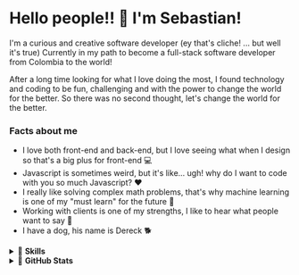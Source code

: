 # Hello people!! 👋 I'm Sebastian!

I'm a curious and creative software developer (ey that's cliche! ... but well it's true)
Currently in my path to become a full-stack software developer from Colombia to the world!

After a long time looking for what I love doing the most, I found technology and coding to be fun, challenging and with the power to change the world for the better. So there was no second thought, let's change the world for the better.

### Facts about me
- I love both front-end and back-end, but I love seeing what when I design so that's a big plus for front-end 💻
- Javascript is sometimes weird, but it's like... ugh! why do I want to code with you so much Javascript? ❤️
- I really like solving complex math problems, that's why machine learning is one of my "must learn" for the future 🤖
- Working with clients is one of my strengths, I like to hear what people want to say 👔
- I have a dog, his name is Dereck 🐕

<details>
<summary>
👨‍ <b>Skills</b>
</summary>
<div>
    <img src="https://img.shields.io/badge/Python-%233a75a5.svg?logo=python&logoColor=white">
    <img src="https://img.shields.io/badge/HTML5-yellow?&logo=HTML5&logoColor=white">
    <img src="https://img.shields.io/badge/CSS3-blue?&logo=CSS3&logoColor=white">
    <img src="https://img.shields.io/badge/JavaScript-green?&logo=JavaScript&logoColor=white">
    <img src="https://img.shields.io/badge/C-black?&logo=C&logoColor=white">
    <img src="https://img.shields.io/badge/typescript%20-%233178c6.svg?&logo=typescript&logoColor=white" alt="TypeScript"/>
    <img src="https://img.shields.io/badge/bootstrap-7652b3?&logo=bootstrap&logoColor=white">
    <img src="https://img.shields.io/badge/MySQL-4479a1?&logo=mysql&logoColor=white">
    <img src="https://img.shields.io/badge/C%20Sharp-239120?&logo=csharp&logoColor=white">
    <img src="https://img.shields.io/badge/.NET-512bd4?&logo=.net&logoColor=white">
    <img src="https://img.shields.io/badge/Git-F05032?&logo=git&logoColor=white">
</div>
</details>

<details>
<summary>
🚴 <b>GitHub Stats</b>
</summary>
<div style="display:flex; flex-direction:row;">
<img src="https://github-readme-stats.vercel.app/api?username=Sebas93cay&show_icons=true&theme=dark">
<img src="https://github-readme-stats.vercel.app/api/top-langs/?username=Sebas93cay&layout=compact&theme=dark">    
</div>
</details>



